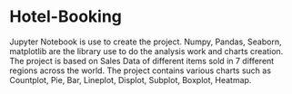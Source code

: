 # Hotel-Booking
Jupyter Notebook is use to create the project. Numpy, Pandas, Seaborn, matplotlib are the library use to do the analysis work and charts creation. The project is based on Sales Data of different items sold in 7 different regions across the world. The project contains various charts such as Countplot, Pie, Bar, Lineplot, Displot, Subplot, Boxplot, Heatmap.
